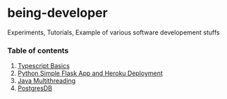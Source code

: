 # being-developer
Experiments, Tutorials, Example of various software developement stuffs

### Table of contents
1. [Typescript Basics](./typescript-basics/README.md)
1. [Python Simple Flask App and Heroku Deployment](./python-flask-sample-app/README.md)
1. [Java Multithreading](./java-multithreading/README.md)
1. [PostgresDB](./postgresdb/README.md)
